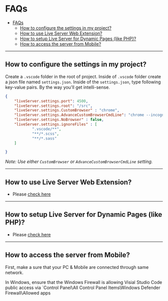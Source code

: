 # FAQs

- [FAQs](#faqs)
    - [How to configure the settings in my project?](#how-to-configure-the-settings-in-my-project)
    - [How to use Live Server Web Extension?](#how-to-use-live-server-web-extension)
    - [How to setup Live Server for Dynamic Pages (like PHP)?](#how-to-setup-live-server-for-dynamic-pages-like-php)
    - [How to access the server from Mobile?](#how-to-access-the-server-from-mobile)
----------

## How to configure the settings in my project?

Create a `.vscode` folder in the root of project. Inside of `.vscode` folder create a json file named `settings.json`.
Inside of the `settings.json`, type following key-value pairs. By the way you'll get intelli-sense.

```json
{
    "liveServer.settings.port": 4500,
    "liveServer.settings.root": "/src",
    "liveServer.settings.CustomBrowser" : "chrome",
    "liveServer.settings.AdvanceCustomBrowserCmdLine": "chrome --incognito --remote-debugging-port=9222",
    "liveServer.settings.NoBrowser" : false,
    "liveServer.settings.ignoreFiles" : [
            ".vscode/**",
            "**/*.scss",
            "**/*.sass"
    ]

}
```
_Note: Use either `CustomBrowser` or `AdvanceCustomBrowserCmdLine` setting._

----------

## How to use Live Server Web Extension?

*  Please [check here](https://github.com/ritwickdey/live-server-web-extension) 

----------

## How to setup Live Server for Dynamic Pages (like PHP)?

*  Please [check here](https://github.com/ritwickdey/live-server-web-extension) 

----------



## How to access the server from Mobile?

 First, make a sure that your PC & Mobile are connected through same network. 

In Windows, ensure that the Windows Firewall is allowing Visial Studio Code public access via `Control Panel\All Control Panel Items\Windows Defender Firewall\Allowed apps